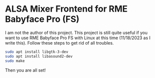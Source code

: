 # ALSA Mixer Frontend for RME Babyface Pro (FS)

I am not the author of this project. This project is still quite useful if you want to use RME Babyface Pro FS with Linux at this time (11/18/2023 as I write this). Follow these steps to get rid of all troubles.

```bash
sudo apt install libgtk-3-dev
sudo apt install libasound2-dev
sudo make
```

Then you are all set!
